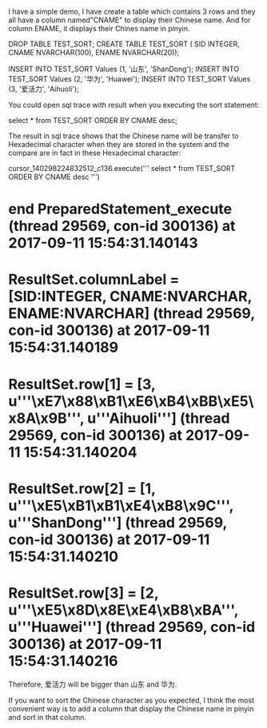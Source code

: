 I have a simple demo, I have create a table which contains 3 rows and they all have a column named"CNAME" to display their Chinese name. And for column ENAME, it displays their Chines name in pinyin.
 
DROP TABLE TEST_SORT;
CREATE TABLE TEST_SORT ( SID INTEGER,
CNAME NVARCHAR(100),
ENAME NVARCHAR(20));


INSERT INTO TEST_SORT Values (1, '山东', 'ShanDong');
INSERT INTO TEST_SORT Values (2, '华为', 'Huawei');
INSERT INTO TEST_SORT Values (3, '爱活力', 'Aihuoli');
 
You could open sql trace with result when you executing the sort statement:
 
 select * from TEST_SORT ORDER BY CNAME desc;
 
The result in sql trace shows that the Chinese name will be transfer to Hexadecimal character when they are stored in the system and the compare are in fact in these Hexadecimal character:
 
cursor_140298224832512_c136.execute(''' select * from TEST_SORT ORDER BY CNAME desc ''')
# end PreparedStatement_execute (thread 29569, con-id 300136) at 2017-09-11 15:54:31.140143
# ResultSet.columnLabel = [SID:INTEGER, CNAME:NVARCHAR, ENAME:NVARCHAR] (thread 29569, con-id 300136) at 2017-09-11 15:54:31.140189
# ResultSet.row[1] = [3, u'''\xE7\x88\xB1\xE6\xB4\xBB\xE5\x8A\x9B''', u'''Aihuoli'''] (thread 29569, con-id 300136) at 2017-09-11 15:54:31.140204
# ResultSet.row[2] = [1, u'''\xE5\xB1\xB1\xE4\xB8\x9C''', u'''ShanDong'''] (thread 29569, con-id 300136) at 2017-09-11 15:54:31.140210
# ResultSet.row[3] = [2, u'''\xE5\x8D\x8E\xE4\xB8\xBA''', u'''Huawei'''] (thread 29569, con-id 300136) at 2017-09-11 15:54:31.140216
 
Therefore, 爱活力 will be bigger than 山东 and 华为.
 
If you want to sort the Chinese character as you expected, I think the most convenient way is to add a column that display the Chinese name in pinyin and sort in that column.
